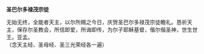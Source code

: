 **圣巴尔多禄茂宗徒**

无始无终，全能者天主，以尔所赐之今日，庆贺圣巴尔多禄茂宗徒瞻礼。恳祈天主，保存尔圣教会，所信即爱，所诲即传，为尔子耶稣基督，偕尔偕圣神，世生世王。亚孟。  
（念天主经、圣母经、圣三光荣经各一遍）